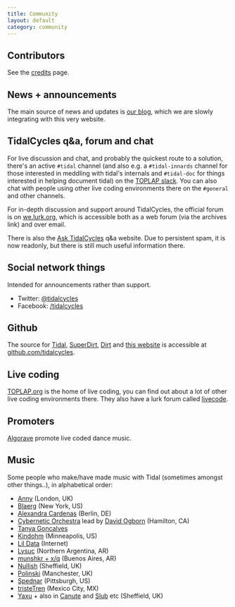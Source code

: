 ```yaml
---
title: Community
layout: default
category: community
---
```


## Contributors

See the [credits](credits.html) page.

## News + announcements

The main source of news and updates is <a href="http://blog.tidalcycles.org">our blog</a>, which we are slowly integrating with this very website.

## TidalCycles q&a, forum and chat

For live discussion and chat, and probably the quickest route to a solution, there's an active `#tidal` channel (and also e.g. a `#tidal-innards` channel for those interested in meddling with tidal's internals and `#tidal-doc` for things interested in helping document tidal) on the [TOPLAP slack](http://toplap.org/toplap-on-slack/). You can also chat with people using other live coding environments there on the `#general` and other channels.

For in-depth discussion and support around TidalCycles, the official forum is on [we.lurk.org](http://we.lurk.org/postorius/lists/tidal.we.lurk.org/), which is accessible both as a web forum (via the archives link) and over email.

There is also the [Ask TidalCycles](http://ask.tidalcycles.org/) q&a website. Due to persistent spam, it is now readonly, but there is still much useful information there.

## Social network things

Intended for announcements rather than support.

* Twitter: [@tidalcycles](https://twitter.com/tidalcycles)
* Facebook: [/tidalcycles](https://www.facebook.com/tidalcycles/)

## Github

The source for [Tidal](https://github.com/tidalcycles/Tidal), [SuperDirt](https://github.com/musikinformatik/SuperDirt), [Dirt](https://github.com/tidalcycles/Dirt) and [this website](https://github.com/tidalcycles/tidalcycles.github.io) is accessible at [github.com/tidalcycles](https://github.com/tidalcycles/). 

## Live coding

[TOPLAP.org](http://toplap.org/) is the home of live coding, you can
find out about a lot of other live coding environments there. They
also have a lurk forum called
[livecode](http://lurk.org/groups/livecode/).

## Promoters

[Algorave](http://algorave.com/) promote live coded dance music.

## Music

Some people who make/have made music with Tidal (sometimes amongst
other things..), in alphabetical order:

* [Anny](http://anny.audio) (London, UK)
* [Blaerg](http://immigrantbreastnest.com/album/redundant-tautologies) (New York, US)
* [Alexandra Cardenas](http://cargocollective.com/tiemposdelruido/Alexandra-Cardenas) (Berlin, DE)
* [Cybernetic Orchestra](http://esp.mcmaster.ca/?page_id=502) lead by [David Ogborn](http://www.d0kt0r0.net/) (Hamilton, CA)
* [Tanya Goncalves](http://tanyamgoncalves.com/)
* [Kindohm](http://kindohm.com/) (Minneapolis, US)
* [Lil Data](http://data.pcmusic.info/) (Internet)
* [Lysuc](http://lysuc888.blogspot.co.uk/) (Northern Argentina, AR)
* [munshkr + x/q](http://ikag.github.io/) (Buenos Aires, AR)
* [Nullish](http://nullish.org/) (Sheffield, UK)
* [Polinski](http://www.paulwolinski.co.uk/) (Manchester, UK)
* [Spednar](https://soundcloud.com/spednar) (Pittsburgh, US)
* [tristeTren](http://cargocollective.com/tristeTren) (Mexico City, MX)
* [Yaxu](http://yaxu.org/music/) + also in [Canute](http://canute.lurk.org/)
  and [Slub](http://slub.org/) etc (Sheffield, UK)
